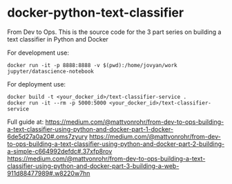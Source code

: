 # docker-python-text-classifier

From Dev to Ops. This is the source code for the 3 part series on building a text classifier in Python and Docker

For development use:

    docker run -it -p 8888:8888 -v $(pwd):/home/jovyan/work jupyter/datascience-notebook

For deployment use:

    docker build -t <your_docker_id>/text-classifier-service .
    docker run -it --rm -p 5000:5000 <your_docker_id>/text-classifier-service

Full guide at:
https://medium.com/@mattvonrohr/from-dev-to-ops-building-a-text-classifier-using-python-and-docker-part-1-docker-6de5d27a0a20#.oms7zyury
https://medium.com/@mattvonrohr/from-dev-to-ops-building-a-text-classifier-using-python-and-docker-part-2-building-a-simple-c664992defdc#.37xfp8rov
https://medium.com/@mattvonrohr/from-dev-to-ops-building-a-text-classifier-using-python-and-docker-part-3-building-a-web-911d88477989#.w8220w7hn
